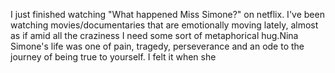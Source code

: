 


I just finished watching "What happened Miss Simone?" on netflix.
I've been watching movies/documentaries that are  emotionally moving lately, almost as if
amid all the craziness I need some sort of metaphorical hug.Nina Simone's life was one of pain,
tragedy, perseverance and an ode to the journey of being true to yourself. I felt it when she 